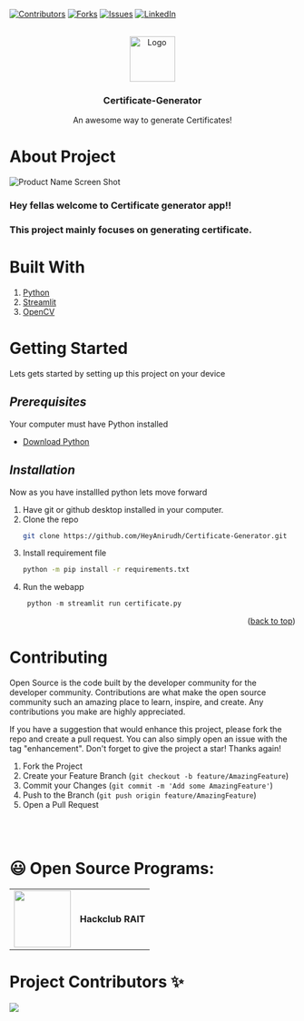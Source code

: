 
[![Contributors][contributors-shield]][contributors-url]
[![Forks][forks-shield]][forks-url]
[![Issues][issues-shield]][issues-url]
[![LinkedIn][linkedin-shield]][linkedin-url]


<br />
<div align="center">
   <a href="https://github.com/othneildrew/Best-README-Template">
    <img src="images/logo.png" alt="Logo" width="80" height="80">
    </a>

  <h3 align="center"><strong>Certificate-Generator</strong></h3>

  <p align="center">
    An awesome way to generate Certificates!
    <br />
  </p>
</div>

# About Project
![Product Name Screen Shot]
### Hey fellas welcome to Certificate generator app!! 
### This project mainly focuses on generating certificate.


# Built With 
1.  [Python](https://www.python.org/)
2.  [Streamlit](https://streamlit.io/)
3.  [OpenCV](https://opencv.org/)


# Getting Started 

Lets gets started by setting up this project on your device

## *Prerequisites*

Your computer must have Python installed 

* [Download Python](https://www.python.org/downloads/)

## *Installation*

Now as you have installled python lets move forward
1. Have git or github desktop installed in your computer.
2. Clone the repo
   ```sh
   git clone https://github.com/HeyAnirudh/Certificate-Generator.git
   ```
3. Install requirement file
   ```sh
   python -m pip install -r requirements.txt
   ```
4. Run the webapp
   ```py
    python -m streamlit run certificate.py
   ```

<p align="right">(<a href="#top">back to top</a>)</p>

# Contributing

Open Source is the code built by the developer community for the developer community. Contributions are what make the open source community such an amazing place to learn, inspire, and create. Any contributions you make are highly appreciated.

If you have a suggestion that would enhance this project, please fork the repo and create a pull request. You can also simply open an issue with the tag "enhancement".
Don't forget to give the project a star! Thanks again!

1. Fork the Project
2. Create your Feature Branch (`git checkout -b feature/AmazingFeature`)
3. Commit your Changes (`git commit -m 'Add some AmazingFeature'`)
4. Push to the Branch (`git push origin feature/AmazingFeature`)
5. Open a Pull Request

<!-- CONTACT -->


<br><br>
# 😃 Open Source Programs:

| | |
|---|---|
|<img width = 100 src = "https://user-images.githubusercontent.com/94545831/178086715-dd29081c-f577-4bb6-a7c6-493d0f09b4a6.png"/> | **Hackclub RAIT**|


# Project Contributors ✨
<a href="https://github.com/HeyAnirudh/Certificate-Generator/graphs/contributors">
  <img src="https://contrib.rocks/image?repo=HeyAnirudh/Certificate-Generator" />
</a>


[linkedin-url]:linkedin.com/in/heyanirudh
[linkedin-shield]:  https://img.shields.io/badge/-LinkedIn-black.svg?style=for-the-badge&logo=linkedin&colorB=555
[issues-shield]: https://img.shields.io/github/issues/HeyAnirudh/Certificate-Generator.svg?style=for-the-badge
[issues-url]:https://github.com/HeyAnirudh/Certificate-Generator/issues
[forks-url]: https://github.com/HeyAnirudh/Certificate-Generator/network/members
[contributors-shield]: https://img.shields.io/github/contributors/HeyAnirudh/Certificate-Generator.svg?style=for-the-badge
[contributors-url]: https://github.com/HeyAnirudh/Certificate-Generator/graphs/contributors
[forks-shield]:https://img.shields.io/github/forks/HeyAnirudh/Certificate-Generator.svg?style=for-the-badge
[Product Name Screen Shot]: images/demo.png
